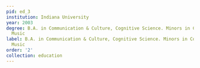 ```yaml
---
pid: ed_3
institution: Indiana University
year: 2003
degree: B.A. in Communication & Culture, Cognitive Science. Minors in Computer Science,
  Music
label: B.A. in Communication & Culture, Cognitive Science. Minors in Computer Science,
  Music
order: '2'
collection: education
---
```

